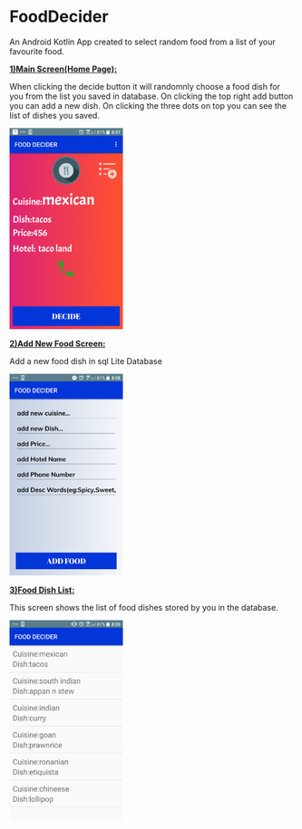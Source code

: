 # FoodDecider
An Android Kotlin App created to select random food from a list of your favourite food.

<u><b>1)Main Screen(Home Page):</b></u>

When clicking the decide button it will randomnly choose a food dish for you from the list you saved in database.
On clicking the top right add button you can add a new dish.
On clicking the three dots on top you can see the list of dishes you saved.

<img width="200" src="https://github.com/devsarahgeo/FoodDecider/blob/master/images/img1.png"/>


<u><b>2)Add New Food Screen:</b></u>

Add a new food dish in sql Lite Database

<img width="200" src= "https://github.com/devsarahgeo/FoodDecider/blob/master/images/img2.png"/>

<u><b>3)Food Dish List:</b></u>

This screen shows the list of food dishes stored by you in the database.

<img width="200" src="https://github.com/devsarahgeo/FoodDecider/blob/master/images/img3.png"/>
